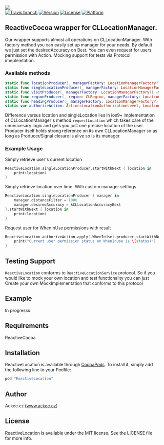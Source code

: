 ![](http://img.ack.ee/default/image/test/ios_reactivelocation_logo.png)  
[![Travis branch](https://img.shields.io/travis/AckeeCZ/ReactiveLocation/master.svg?maxAge=2592000)](https://travis-ci.org/AckeeCZ/ReactiveLocation)
[![Version](https://img.shields.io/cocoapods/v/ReactiveLocation.svg?style=flat)](http://cocoapods.org/pods/ReactiveLocation)
[![License](https://img.shields.io/cocoapods/l/ReactiveLocation.svg?style=flat)](http://cocoapods.org/pods/ReactiveLocation)
[![Platform](https://img.shields.io/cocoapods/p/ReactiveLocation.svg?style=flat)](http://cocoapods.org/pods/ReactiveLocation)

## ReactiveCocoa wrapper for CLLocationManager.

Our wrapper supports almost all operations on CLLocationManager. With factory method you can easily set up manager for your needs. By default we just set the desiredAccuracy on Best. You can even request for users permission with Action. Mocking support for tests via Protocol imeplemtation.

### Available methods
```swift
static func locationProducer(_ managerFactory: LocationManagerFactory?) -> SignalProducer<CLLocation, LocationError>
static func singleLocationProducer(_ managerFactory: LocationManagerFactory?) -> SignalProducer<CLLocation, LocationError>
static func visitProducer(_ managerFactory: LocationManagerFactory?) -> SignalProducer<CLVisit, LocationError>
static func regionProducer(_ region: CLRegion, managerFactory: LocationManagerFactory?) -> SignalProducer<RegionEvent, LocationError>
static func headingProducer(_ managerFactory: LocationManagerFactory?) -> SignalProducer<CLHeading, LocationError>
static var authorizeAction: Action<LocationAuthorizationLevel, LocationAuthorizationLevel, LocationAuthorizationError> { get }
```

Difference versus location and singleLocation lies in ios9+ implementation of CLLocationManager's method `requestLocation` which takes care of the unneccesary logic and gets you just one precise location of the user. Producer itself holds strong reference on its own CLLocationManager so as long as Producer/Signal closure is alive so is its manager.

### Example Usage
Simply retrieve user's current location

```swift
ReactiveLocation.singleLocationProducer.startWithNext { location in
    print(location)            
}
```

Simply retrieve location over time. With custom manager settings

```swift
ReactiveLocation.singleLocationProducer { manager in
	manager.distanceFilter = 1000
	manager.desiredAccuracy = kCLLocationAccuracyBest
}.startWithNext { location in
    print(location)            
}
```

Request user for WhenInUse permissions with result

```swift
ReactiveLocation.authorizeAction.apply(.WhenInUse).producer.startWithNext { (status) in
	print("Current user permission status on WhenInUse is \(status)")
}
```

## Testing Support

`ReactiveLocation` conforms to `ReactiveLocationService` protocol. So if you would like to mock your own location and test functionality you can just Create your own MockImplementation that conforms to this protocol



## Example

In progresss

## Requirements

ReactiveCocoa

## Installation

ReactiveLocation is available through [CocoaPods](http://cocoapods.org). To install
it, simply add the following line to your Podfile:

```ruby
pod "ReactiveLocation"
```

## Author

Ackee.cz (www.ackee.cz)

## License

ReactiveLocation is available under the MIT license. See the LICENSE file for more info.
